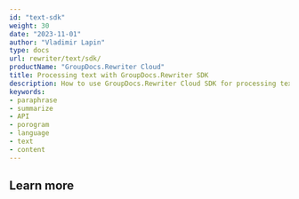 ```yaml
---
id: "text-sdk"
weight: 30
date: "2023-11-01"
author: "Vladimir Lapin"
type: docs
url: rewriter/text/sdk/
productName: "GroupDocs.Rewriter Cloud"
title: Processing text with GroupDocs.Rewriter SDK
description: How to use GroupDocs.Rewriter Cloud SDK for processing texts.
keywords:
- paraphrase
- summarize
- API
- porogram
- language
- text
- content
---
```


## Learn more
